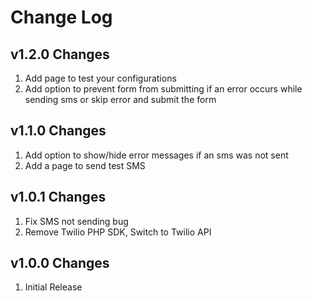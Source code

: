 # Change Log
## v1.2.0 Changes
1. Add page to test your configurations
2. Add option to prevent form from submitting if an error occurs while sending sms or skip error and
submit the form
                   
## v1.1.0 Changes
1. Add option to show/hide error messages if an sms was not sent
2. Add a page to send test SMS

## v1.0.1 Changes
1. Fix SMS not sending bug
2. Remove Twilio PHP SDK, Switch to Twilio API

## v1.0.0 Changes
1. Initial Release